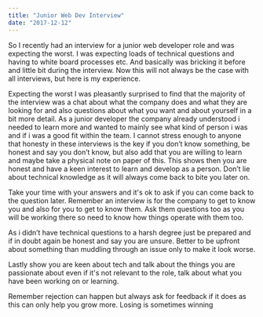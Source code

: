 ```yaml
---
title: "Junior Web Dev Interview"
date: "2017-12-12"
---
```


So I recently had an interview for a junior web developer role and was expecting the worst. I was expecting loads of technical questions and having to white board processes etc. And basically was bricking it before and little bit during the interview. Now this will not always be the case with all interviews, but here is my experience.

Expecting the worst I was pleasantly surprised to find that the majority of the interview was a chat about what the company does and what they are looking for and also questions about what you want and about yourself in a bit more detail. As a junior developer the company already understood i needed to learn more and wanted to mainly see what kind of person i was and if i was a good fit within the team.
I cannot stress enough to anyone that honesty in these interviews is the key if you don’t know something, be honest and say you don’t know, but also add that you are willing to learn and maybe take a physical note on paper of this. This shows then you are honest and have a keen interest to learn and develop as a person. Don’t lie about technical knowledge as it will always come back to bite you later on.

Take your time with your answers and it's ok to ask if you can come back to the question later. Remember an interview is for the company to get to know you and also for you to get to know them. Ask them questions too as you will be working there so need to know how things operate with them too.

As i didn’t have technical questions to a harsh degree just be prepared and if in doubt again be honest and say you are unsure. Better to be upfront about something than muddling through an issue only to make it look worse.

Lastly show you are keen about tech and talk about the things you are passionate about even if it's not relevant to the role, talk about what you have been working on or learning.

Remember rejection can happen but always ask for feedback if it does as this can only help you grow more. Losing is sometimes winning

